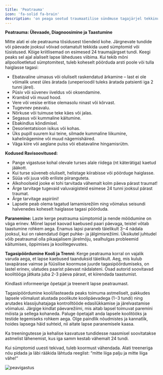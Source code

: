 ```yaml
---
title: 'Peatrauma'
icon: 'fa-solid fa-brain'
description: 'on peaga seotud traumaatilise sündmuse tagajärjel tekkinud ajufunktsiooni(de) häire või kahjustus. Peatrauma tabab kõige sagedamini lapsi (eriti alla viieaastaseid), noori (15−24a) ja eakaid üle 75a. Peatraumade arv on viimasel aastakümnendil tõusnud. Näiteks on sellel ajaperioodil noorte spordist põhjustatud peatraumade arv erakorralise meditsiini osakondades kasvanud 40%.'
---
```




**Peatrauma: Ülevaade, Diagnoosimine ja Taastumine**



Mitte alati ei ole peatrauma tõsidusest tõendeid kohe. Järgnevate tundide või päevade jooksul võivad ootamatult tekkida uued sümptomid või tüsistused. Kõige kriitlisemad on esimesed 24 traumajärgset tundi. Keegi peaks sel ajal alaliselt lapse läheduses viibima. Kui tekib mõni allpoolloetletud sümptomitest, tuleb koheselt pöörduda arsti poole või tulla haiglasse tagasi:

- Ebatavaline uimasus või oluliselt raskendatud ärkamine – last ei ole võimalik unest üles äratada (uneperioodil tuleks äratada patsienti iga 2 tunni järel).
- Püsiv või süvenev iiveldus või oksendamine.
- Krambid või muud hood.
- Vere või vesise eritise olemasolu ninast või kõrvast.
- Tugevnev peavalu.
- Nõrkuse või tuimuse teke käes või jalas.
- Segasus või kummaline käitumine.
- Ebakindlus kõndimisel.
- Desorientatsioon isikus või kohas.
- Üks pupill suurem kui teine, silmade kummaline liikumine, kahelinägemine või muud nägemishäired.
- Väga kiire või aeglane pulss või ebatavaline hingamisrütm.

**Kodused Ravisoovitused:**
- Pange vigastuse kohal olevale turses alale riidega (nt käterätiga) kaetud jääkott.
- Kui turse süveneb oluliselt, helistage kiirabisse või pöörduge haiglasse.
- Süüa või juua võib eriliste piiranguteta.
- Alkohoolseid jooke ei tohi tarvitada vähemalt kolm päeva pärast traumat!
- Ärge tarvitage tugevaid valuvaigisteid esimese 24 tunni jooksul pärast traumat.
- Ärge tarvitage aspiriini!
- Lapsele peab olema tagatud lamamisrežiim ning võimalus seisundi halvenedes koheselt haiglasse tagasi pöörduda.

**Paranemine:**
Laste kerge peatrauma sümptomid ja nende möödumine on väga erinev. Mõnel lapsel kaovad kaebused paari päevaga, teistel võtab taastumine rohkem aega. Enamus lapsi paraneb täielikult 3−4 nädala jooksul, kui on rakendatud õiget puhke- ja jälgimisrežiimi. Üksikutel juhtudel võib peatraumal olla pikaajalisem järelmõju, sealhulgas probleemid käitumises, õppimises ja koolitegevustes.

**Tagasipöördumine Kooli ja Trenni:**
Kerge peatrauma korral on vajalik varuda aega, et lapse kaebused taanduksid täielikult. Aeg, mis kulub tavapärase vaimse ja füüsilise koormuse juurde tagasipöördumiseks, on lastel erinev, ulatudes paarist päevast nädalateni. Osad autorid soovitavad koolitööga jätkata juba 2-3 päeva pärast, et kiirendada taastumist.

Kindlasti informeerige õpetajat ja treenerit lapse peatraumast.

Tagasipöördumine kooli/lasteaeda peaks toimuma astmeliselt, pakkudes lapsele võimalust alustada poolikute koolipäevadega (1−3 tundi) ning arutades klassijuhatajaga kontrolltööde edasilükkamise ja järelvastamise võimalusi. Järgige kindlat päevarežiimi, mis aitab lapsel toimuvat paremini mõista ja sellega kohaneda. Paluge õpetajalt anda lapsele koolitööks ja testide tegemiseks rohkem aega. Olge paindlik nõudmistes ja kannatlik, hoides lapsega häid suhteid, nii aitate lapse paranemisele kaasa.

Ka treeningutesse ja kehalise kasvatuse tundidesse naasmisel soovitatakse astmelist lähenemist, kus iga samm kestab vähemalt 24 tundi.

Kui sümptomid uuesti tekivad, tuleb koormust vähendada. Alati treeneriga nõu pidada ja läbi rääkida lähtuda reeglist: “mitte liiga palju ja mitte liiga vähe!“

![peavigastus](/img/269291257-2eb8cd65-88b4-4ea5-8465-0e36a6ddfcfe.png)